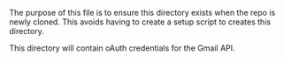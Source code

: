 The purpose of this file is to ensure this directory exists when the repo is newly cloned.
This avoids having to create a setup script to creates this directory.

This directory will contain oAuth credentials for the Gmail API.
